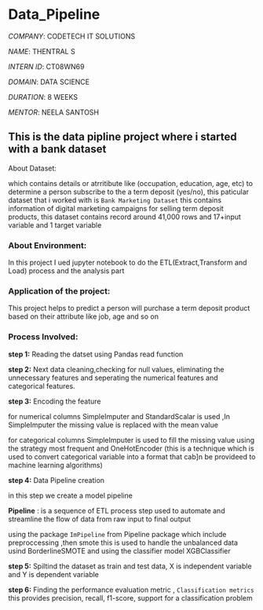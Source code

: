 # Data_Pipeline

*COMPANY*: CODETECH IT SOLUTIONS

*NAME*: THENTRAL S

*INTERN ID*: CT08WN69

*DOMAIN*: DATA SCIENCE

*DURATION*: 8 WEEKS

*MENTOR*: NEELA SANTOSH

## This is the data pipline project where i started with a bank dataset

About Dataset:

which contains details or atrritibute like (occupation, education, age, etc) to determine a person subscribe to the a term deposit (yes/no), this paticular dataset that i worked with is `Bank Marketing Dataset` this contains information of digital marketing campaigns for selling term deposit products, this dataset contains record around 41,000 rows and 17+input variable and 1 target variable

### About Environment:

 In this project I ued jupyter notebook to do the ETL(Extract,Transform and Load) process and the analysis part
 
### Application of the project:

This project helps to predict a person will purchase a term deposit product based on their attribute like job, age and so on

### Process Involved:

**step 1:** Reading the datset using Pandas read function 

**step 2:** Next data cleaning,checking for null values, eliminating the unnecessary features and seperating the numerical features and categorical features.

**step 3:** Encoding the feature 

for numerical columns SimpleImputer and StandardScalar is used ,In SimpleImputer the missing value  is replaced with the mean value

for categorical columns SimpleImputer is used to fill the missing value using the strategy most frequent and OneHotEncoder (this is a technique which is used to convert categorical variable into a format that cab]n be provideed to machine learning algorithms)

**step 4:** Data Pipeline creation


 in this step we create a model pipeline

   **Pipeline** : is a sequence of ETL process step used to automate and streamline the flow of data from raw input to final output


   using the package `ImPipeline` from Pipeline package which include preproccessing ,then smote this is used to handle the unbalanced data usind BorderlineSMOTE and using the classifier model XGBClassifier

**step 5:** Spiltind the dataset as train and test data, X is independent variable and Y is dependent variable

**step 6:** Finding the performance evaluation metric , `Classification metrics` this provides precision, recall, f1-score, support for a classification problem
